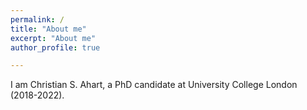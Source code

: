 ```yaml
---
permalink: /
title: "About me"
excerpt: "About me"
author_profile: true

---
```


I am Christian S. Ahart, a PhD candidate at University College London (2018-2022). 
